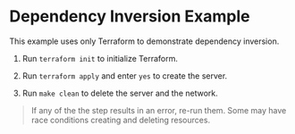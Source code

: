 # Dependency Inversion Example

This example uses only Terraform to demonstrate dependency inversion.

1. Run `terraform init` to initialize Terraform.

1. Run `terraform apply` and enter `yes` to create the server.

1. Run `make clean` to delete the server and the network.

> If any of the the step results in an error, re-run them. Some may have
  race conditions creating and deleting resources.